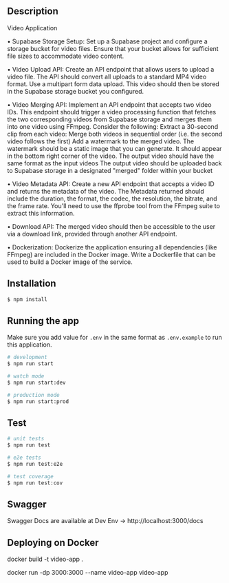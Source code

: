 ## Description

Video Application 

• Supabase Storage Setup: Set up a Supabase project and configure a storage bucket for video files. Ensure that your bucket allows for sufficient file sizes to accommodate video content.

• Video Upload API: Create an API endpoint that allows users to upload a video file. 
The API should convert all uploads to a standard MP4 video format. Use a multipart form data upload. 
This video should then be stored in the Supabase storage bucket you configured.

• Video Merging API: Implement an API endpoint that accepts two video IDs. This endpoint should trigger a video processing function that fetches the two corresponding videos from Supabase storage and merges them into one video using FFmpeg. Consider the following:
Extract a 30-second clip from each video:
Merge both videos in sequential order (i.e. the second video follows the first)
Add a watermark to the merged video. 
The watermark should be a static image that you can generate. It should appear in the bottom right corner of the video.
The output video should have the same format as the input videos
The output video should be uploaded back to Supabase storage in a designated "merged" folder within your bucket


• Video Metadata API: Create a new API endpoint that accepts a video ID and returns the metadata of the video. The Metadata returned should include the duration, the format, the codec, the resolution, the bitrate, and the frame rate. You'll need to use the ffprobe tool from the FFmpeg suite to extract this information.

• Download API: The merged video should then be accessible to the user via a download link, provided through another API endpoint.

• Dockerization: Dockerize the application ensuring all dependencies (like FFmpeg) are included in the Docker image. Write a Dockerfile that can be used to build a Docker image of the service.

## Installation

```bash
$ npm install
```

## Running the app

Make sure you add value for `.env` in the same format as `.env.example` to run this application. 

```bash
# development
$ npm run start

# watch mode
$ npm run start:dev

# production mode
$ npm run start:prod
```

## Test

```bash
# unit tests
$ npm run test

# e2e tests
$ npm run test:e2e

# test coverage
$ npm run test:cov
```

## Swagger

Swagger Docs are available at
Dev Env -> http://localhost:3000/docs


## Deploying on Docker

docker build -t video-app .

docker run -dp 3000:3000 --name video-app video-app
